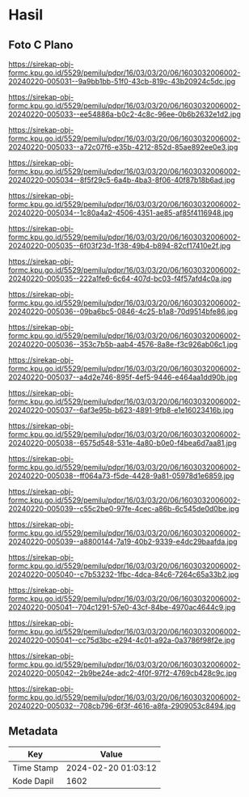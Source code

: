 # Hasil

## Foto C Plano

https://sirekap-obj-formc.kpu.go.id/5529/pemilu/pdpr/16/03/03/20/06/1603032006002-20240220-005031--9a9bb1bb-51f0-43cb-819c-43b20924c5dc.jpg

https://sirekap-obj-formc.kpu.go.id/5529/pemilu/pdpr/16/03/03/20/06/1603032006002-20240220-005033--ee54886a-b0c2-4c8c-96ee-0b6b2632e1d2.jpg

https://sirekap-obj-formc.kpu.go.id/5529/pemilu/pdpr/16/03/03/20/06/1603032006002-20240220-005033--a72c07f6-e35b-4212-852d-85ae892ee0e3.jpg

https://sirekap-obj-formc.kpu.go.id/5529/pemilu/pdpr/16/03/03/20/06/1603032006002-20240220-005034--8f5f29c5-6a4b-4ba3-8f06-40f87b18b6ad.jpg

https://sirekap-obj-formc.kpu.go.id/5529/pemilu/pdpr/16/03/03/20/06/1603032006002-20240220-005034--1c80a4a2-4506-4351-ae85-af85f4116948.jpg

https://sirekap-obj-formc.kpu.go.id/5529/pemilu/pdpr/16/03/03/20/06/1603032006002-20240220-005035--6f03f23d-1f38-49b4-b894-82cf17410e2f.jpg

https://sirekap-obj-formc.kpu.go.id/5529/pemilu/pdpr/16/03/03/20/06/1603032006002-20240220-005035--222a1fe6-6c64-407d-bc03-f4f57afd4c0a.jpg

https://sirekap-obj-formc.kpu.go.id/5529/pemilu/pdpr/16/03/03/20/06/1603032006002-20240220-005036--09ba6bc5-0846-4c25-b1a8-70d9514bfe86.jpg

https://sirekap-obj-formc.kpu.go.id/5529/pemilu/pdpr/16/03/03/20/06/1603032006002-20240220-005036--353c7b5b-aab4-4576-8a8e-f3c926ab06c1.jpg

https://sirekap-obj-formc.kpu.go.id/5529/pemilu/pdpr/16/03/03/20/06/1603032006002-20240220-005037--a4d2e746-895f-4ef5-9446-e464aa1dd90b.jpg

https://sirekap-obj-formc.kpu.go.id/5529/pemilu/pdpr/16/03/03/20/06/1603032006002-20240220-005037--6af3e95b-b623-4891-9fb8-e1e16023416b.jpg

https://sirekap-obj-formc.kpu.go.id/5529/pemilu/pdpr/16/03/03/20/06/1603032006002-20240220-005038--6575d548-531e-4a80-b0e0-f4bea6d7aa81.jpg

https://sirekap-obj-formc.kpu.go.id/5529/pemilu/pdpr/16/03/03/20/06/1603032006002-20240220-005038--ff064a73-f5de-4428-9a81-05978d1e6859.jpg

https://sirekap-obj-formc.kpu.go.id/5529/pemilu/pdpr/16/03/03/20/06/1603032006002-20240220-005039--c55c2be0-97fe-4cec-a86b-6c545de0d0be.jpg

https://sirekap-obj-formc.kpu.go.id/5529/pemilu/pdpr/16/03/03/20/06/1603032006002-20240220-005039--a8800144-7a19-40b2-9339-e4dc29baafda.jpg

https://sirekap-obj-formc.kpu.go.id/5529/pemilu/pdpr/16/03/03/20/06/1603032006002-20240220-005040--c7b53232-1fbc-4dca-84c6-7264c65a33b2.jpg

https://sirekap-obj-formc.kpu.go.id/5529/pemilu/pdpr/16/03/03/20/06/1603032006002-20240220-005041--704c1291-57e0-43cf-84be-4970ac4644c9.jpg

https://sirekap-obj-formc.kpu.go.id/5529/pemilu/pdpr/16/03/03/20/06/1603032006002-20240220-005041--cc75d3bc-e294-4c01-a92a-0a3786f98f2e.jpg

https://sirekap-obj-formc.kpu.go.id/5529/pemilu/pdpr/16/03/03/20/06/1603032006002-20240220-005042--2b9be24e-adc2-4f0f-97f2-4769cb428c9c.jpg

https://sirekap-obj-formc.kpu.go.id/5529/pemilu/pdpr/16/03/03/20/06/1603032006002-20240220-005032--708cb796-6f3f-4616-a8fa-2909053c8494.jpg


## Metadata

| Key        | Value               |
| ---------- | ------------------- |
| Time Stamp | 2024-02-20 01:03:12 |
| Kode Dapil | 1602                |



